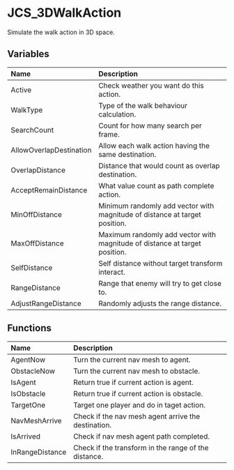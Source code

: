 # JCS_3DWalkAction

Simulate the walk action in 3D space.

## Variables

| Name                    | Description                                                                |
|:------------------------|:---------------------------------------------------------------------------|
| Active                  | Check weather you want do this action.                                     |
| WalkType                | Type of the walk behaviour calculation.                                    |
| SearchCount             | Count for how many search per frame.                                       |
| AllowOverlapDestination | Allow each walk action having the same destination.                        |
| OverlapDistance         | Distance that would count as overlap destination.                          |
| AcceptRemainDistance    | What value count as path complete action.                                  |
| MinOffDistance          | Minimum randomly add vector with magnitude of distance at target position. |
| MaxOffDistance          | Maximum randomly add vector with magnitude of distance at target position. |
| SelfDistance            | Self distance without target transform interact.                           |
| RangeDistance           | Range that enemy will try to get close to.                                 |
| AdjustRangeDistance     | Randomly adjusts the range distance.                                       |

## Functions

| Name            | Description                                          |
|:----------------|:-----------------------------------------------------|
| AgentNow        | Turn the current nav mesh to agent.                  |
| ObstacleNow     | Turn the current nav mesh to obstacle.               |
| IsAgent         | Return true if current action is agent.              |
| IsObstacle      | Return true if current action is obstacle.           |
| TargetOne       | Target one player and do in taget action.            |
| NavMeshArrive   | Check if the nav mesh agent arrive the destination.  |
| IsArrived       | Check if nav mesh agent path completed.              |
| InRangeDistance | Check if the transform in the range of the distance. |
